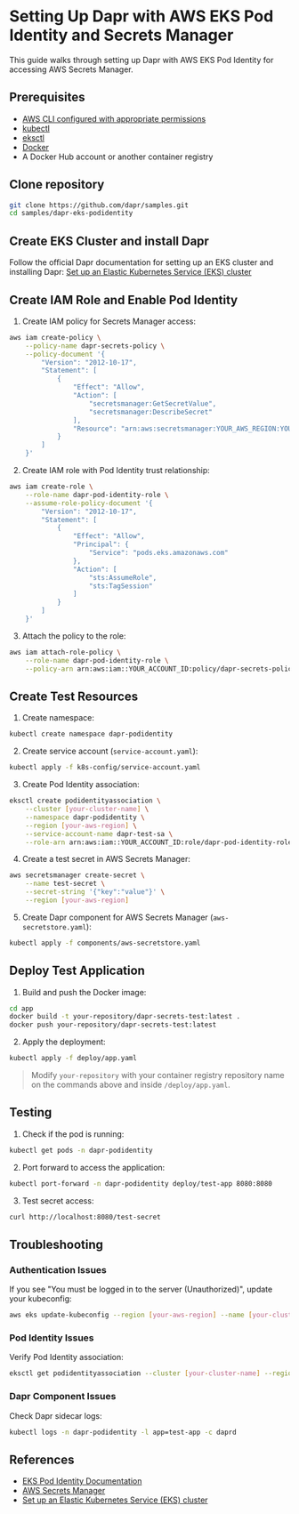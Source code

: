 # Setting Up Dapr with AWS EKS Pod Identity and Secrets Manager

This guide walks through setting up Dapr with AWS EKS Pod Identity for accessing AWS Secrets Manager.

## Prerequisites

- [AWS CLI configured with appropriate permissions](https://docs.dapr.io/developing-applications/integrations/aws/authenticating-aws/)
- [kubectl](https://kubernetes.io/docs/tasks/tools/#kubectl)
- [eksctl](https://eksctl.io/installation/)
- [Docker](https://docs.docker.com/engine/install/)
- A Docker Hub account or another container registry

## Clone repository

```bash
git clone https://github.com/dapr/samples.git
cd samples/dapr-eks-podidentity
```

## Create EKS Cluster and install Dapr

Follow the official Dapr documentation for setting up an EKS cluster and installing Dapr:
[Set up an Elastic Kubernetes Service (EKS) cluster](https://docs.dapr.io/operations/hosting/kubernetes/cluster/setup-eks/)

## Create IAM Role and Enable Pod Identity

1. Create IAM policy for Secrets Manager access:

```bash
aws iam create-policy \
    --policy-name dapr-secrets-policy \
    --policy-document '{
        "Version": "2012-10-17",
        "Statement": [
            {
                "Effect": "Allow",
                "Action": [
                    "secretsmanager:GetSecretValue",
                    "secretsmanager:DescribeSecret"
                ],
                "Resource": "arn:aws:secretsmanager:YOUR_AWS_REGION:YOUR_ACCOUNT_ID:secret:*"
            }
        ]
    }'
```

2. Create IAM role with Pod Identity trust relationship:

```bash
aws iam create-role \
    --role-name dapr-pod-identity-role \
    --assume-role-policy-document '{
        "Version": "2012-10-17",
        "Statement": [
            {
                "Effect": "Allow",
                "Principal": {
                    "Service": "pods.eks.amazonaws.com"
                },
                "Action": [
                    "sts:AssumeRole",
                    "sts:TagSession"
                ]
            }
        ]
    }'
```

3. Attach the policy to the role:

```bash
aws iam attach-role-policy \
    --role-name dapr-pod-identity-role \
    --policy-arn arn:aws:iam::YOUR_ACCOUNT_ID:policy/dapr-secrets-policy
```

## Create Test Resources

1. Create namespace:

```bash
kubectl create namespace dapr-podidentity
```

2. Create service account (`service-account.yaml`):

```bash
kubectl apply -f k8s-config/service-account.yaml
```

3. Create Pod Identity association:

```bash
eksctl create podidentityassociation \
    --cluster [your-cluster-name] \
    --namespace dapr-podidentity \
    --region [your-aws-region] \
    --service-account-name dapr-test-sa \
    --role-arn arn:aws:iam::YOUR_ACCOUNT_ID:role/dapr-pod-identity-role
```

4. Create a test secret in AWS Secrets Manager:

```bash
aws secretsmanager create-secret \
    --name test-secret \
    --secret-string '{"key":"value"}' \
    --region [your-aws-region]
```

5. Create Dapr component for AWS Secrets Manager (`aws-secretstore.yaml`):

```bash
kubectl apply -f components/aws-secretstore.yaml
```

## Deploy Test Application

1. Build and push the Docker image:

```bash
cd app
docker build -t your-repository/dapr-secrets-test:latest .
docker push your-repository/dapr-secrets-test:latest
```

2. Apply the deployment:

```bash
kubectl apply -f deploy/app.yaml
```

> Modify `your-repository` with your container registry repository name on the commands above and inside `/deploy/app.yaml`.

## Testing

1. Check if the pod is running:

```bash
kubectl get pods -n dapr-podidentity
```

2. Port forward to access the application:

```bash
kubectl port-forward -n dapr-podidentity deploy/test-app 8080:8080
```

3. Test secret access:

```bash
curl http://localhost:8080/test-secret
```

## Troubleshooting

### Authentication Issues

If you see "You must be logged in to the server (Unauthorized)", update your kubeconfig:

```bash
aws eks update-kubeconfig --region [your-aws-region] --name [your-cluster-name]
```

### Pod Identity Issues

Verify Pod Identity association:

```bash
eksctl get podidentityassociation --cluster [your-cluster-name] --region [your-aws-region]]
```

### Dapr Component Issues

Check Dapr sidecar logs:

```bash
kubectl logs -n dapr-podidentity -l app=test-app -c daprd
```

## References

- [EKS Pod Identity Documentation](https://docs.aws.amazon.com/eks/latest/userguide/pod-identities.html)
- [AWS Secrets Manager](https://docs.aws.amazon.com/secretsmanager/)
- [Set up an Elastic Kubernetes Service (EKS) cluster](https://docs.dapr.io/operations/hosting/kubernetes/cluster/setup-eks/)

